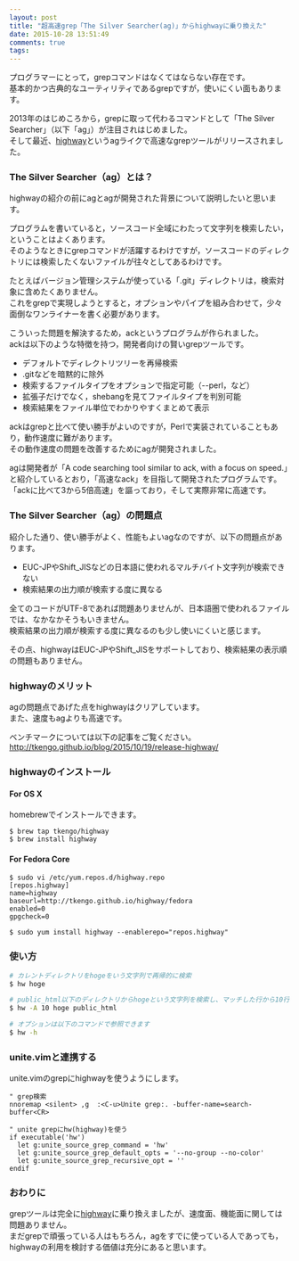 ```yaml
---
layout: post
title: "超高速grep「The Silver Searcher(ag)」からhighwayに乗り換えた"
date: 2015-10-28 13:51:49
comments: true
tags: 
---
```

プログラマーにとって，grepコマンドはなくてはならない存在です。  
基本的かつ古典的なユーティリティであるgrepですが，使いにくい面もあります。

2013年のはじめころから，grepに取って代わるコマンドとして「The Silver Searcher」（以下「ag」）が注目されはじめました。  
そして最近、[highway](https://github.com/tkengo/highway)というagライクで高速なgrepツールがリリースされました。

### The Silver Searcher（ag）とは？
highwayの紹介の前にagとagが開発された背景について説明したいと思います。  

プログラムを書いていると，ソースコード全域にわたって文字列を検索したい，ということはよくあります。  
そのようなときにgrepコマンドが活躍するわけですが，ソースコードのディレクトリには検索したくないファイルが往々としてあるわけです。  

たとえばバージョン管理システムが使っている「.git」ディレクトリは，検索対象に含めたくありません。  
これをgrepで実現しようとすると，オプションやパイプを組み合わせて，少々面倒なワンライナーを書く必要があります。

こういった問題を解決するため，ackというプログラムが作られました。  
ackは以下のような特徴を持つ，開発者向けの賢いgrepツールです。

* デフォルトでディレクトリツリーを再帰検索
* .gitなどを暗黙的に除外
* 検索するファイルタイプをオプションで指定可能（--perl，など）
* 拡張子だけでなく，shebangを見てファイルタイプを判別可能
* 検索結果をファイル単位でわかりやすくまとめて表示

ackはgrepと比べて使い勝手がよいのですが，Perlで実装されていることもあり，動作速度に難があります。  
その動作速度の問題を改善するためにagが開発されました。    

agは開発者が「A code searching tool similar to ack, with a focus on speed.」と紹介しているとおり，「高速なack」を目指して開発されたプログラムです。  
「ackに比べて3から5倍高速」を謳っており，そして実際非常に高速です。


### The Silver Searcher（ag）の問題点
紹介した通り、使い勝手がよく、性能もよいagなのですが、以下の問題点があります。  

* EUC-JPやShift_JISなどの日本語に使われるマルチバイト文字列が検索できない
* 検索結果の出力順が検索する度に異なる

全てのコードがUTF-8であれば問題ありませんが、日本語圏で使われるファイルでは、なかなかそうもいきません。  
検索結果の出力順が検索する度に異なるのも少し使いにくいと感じます。  

その点、highwayはEUC-JPやShift_JISをサポートしており、検索結果の表示順の問題もありません。  

### highwayのメリット
agの問題点であげた点をhighwayはクリアしています。  
また、速度もagよりも高速です。  

ベンチマークについては以下の記事をご覧ください。  
http://tkengo.github.io/blog/2015/10/19/release-highway/

### highwayのインストール

#### For OS X
homebrewでインストールできます。


```
$ brew tap tkengo/highway
$ brew install highway

```

#### For Fedora Core

```
$ sudo vi /etc/yum.repos.d/highway.repo
[repos.highway]
name=highway
baseurl=http://tkengo.github.io/highway/fedora
enabled=0
gpgcheck=0

$ sudo yum install highway --enablerepo="repos.highway"

```

### 使い方

```bash
# カレントディレクトリをhogeをいう文字列で再帰的に検索
$ hw hoge

# public_html以下のディレクトリからhogeという文字列を検索し、マッチした行から10行目までを表示
$ hw -A 10 hoge public_html

# オプションは以下のコマンドで参照できます
$ hw -h

```

### unite.vimと連携する
unite.vimのgrepにhighwayを使うようにします。


```
" grep検索
nnoremap <silent> ,g  :<C-u>Unite grep:. -buffer-name=search-buffer<CR>

" unite grepにhw(highway)を使う
if executable('hw')
  let g:unite_source_grep_command = 'hw'
  let g:unite_source_grep_default_opts = '--no-group --no-color'
  let g:unite_source_grep_recursive_opt = ''
endif

```

### おわりに
grepツールは完全に[highway](https://github.com/tkengo/highway)に乗り換えましたが、速度面、機能面に関しては問題ありません。  
まだgrepで頑張っている人はもちろん，agをすでに使っている人であっても，highwayの利用を検討する価値は充分にあると思います。
